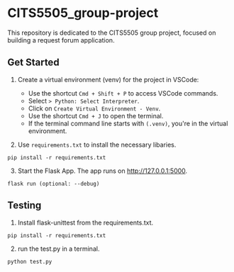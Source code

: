 # CITS5505_group-project

This repository is dedicated to the CITS5505 group project, focused on building a request forum application.

## Get Started

1. Create a virtual environment (venv) for the project in VSCode:

   - Use the shortcut `Cmd + Shift + P` to access VSCode commands.
   - Select `> Python: Select Interpreter`.
   - Click on `Create Virtual Environment - Venv`.
   - Use the shortcut `Cmd + J` to open the terminal.
   - If the terminal command line starts with `(.venv)`, you're in the virtual environment.

2. Use `requirements.txt` to install the necessary libaries.

```shell
pip install -r requirements.txt
```

3. Start the Flask App. The app runs on http://127.0.0.1:5000.

```shell
flask run (optional: --debug)
```

## Testing

1. Install flask-unittest from the requirements.txt.

```shell
pip install -r requirements.txt
```

2. run the test.py in a terminal.

```shell
python test.py
```
